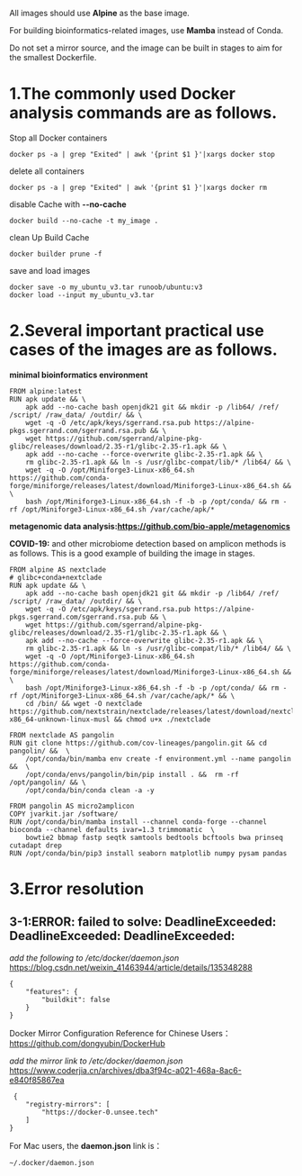 All images should use **Alpine** as the base image. 

For building bioinformatics-related images, use **Mamba** instead of Conda. 

Do not set a mirror source, and the image can be built in stages to aim for the smallest Dockerfile.

#   1.The commonly used Docker analysis commands are as follows.

Stop all Docker containers

    docker ps -a | grep "Exited" | awk '{print $1 }'|xargs docker stop
    
delete all containers

    docker ps -a | grep "Exited" | awk '{print $1 }'|xargs docker rm

disable Cache with **--no-cache**

    docker build --no-cache -t my_image .

clean Up Build Cache
    
    docker builder prune -f

save and load images

    docker save -o my_ubuntu_v3.tar runoob/ubuntu:v3
    docker load --input my_ubuntu_v3.tar

#   2.Several important practical use cases of the images are as follows.

**minimal bioinformatics environment**

    FROM alpine:latest
    RUN apk update && \
        apk add --no-cache bash openjdk21 git && mkdir -p /lib64/ /ref/ /script/ /raw_data/ /outdir/ && \
        wget -q -O /etc/apk/keys/sgerrand.rsa.pub https://alpine-pkgs.sgerrand.com/sgerrand.rsa.pub && \
        wget https://github.com/sgerrand/alpine-pkg-glibc/releases/download/2.35-r1/glibc-2.35-r1.apk && \
        apk add --no-cache --force-overwrite glibc-2.35-r1.apk && \
        rm glibc-2.35-r1.apk && ln -s /usr/glibc-compat/lib/* /lib64/ && \
        wget -q -O /opt/Miniforge3-Linux-x86_64.sh https://github.com/conda-forge/miniforge/releases/latest/download/Miniforge3-Linux-x86_64.sh && \
        bash /opt/Miniforge3-Linux-x86_64.sh -f -b -p /opt/conda/ && rm -rf /opt/Miniforge3-Linux-x86_64.sh /var/cache/apk/*

**metagenomic data analysis:https://github.com/bio-apple/metagenomics**


**COVID-19:** and other microbiome detection based on amplicon methods is as follows. This is a good example of building the image in stages.

    FROM alpine AS nextclade
    # glibc+conda+nextclade
    RUN apk update && \
        apk add --no-cache bash openjdk21 git && mkdir -p /lib64/ /ref/ /script/ /raw_data/ /outdir/ && \
        wget -q -O /etc/apk/keys/sgerrand.rsa.pub https://alpine-pkgs.sgerrand.com/sgerrand.rsa.pub && \
        wget https://github.com/sgerrand/alpine-pkg-glibc/releases/download/2.35-r1/glibc-2.35-r1.apk && \
        apk add --no-cache --force-overwrite glibc-2.35-r1.apk && \
        rm glibc-2.35-r1.apk && ln -s /usr/glibc-compat/lib/* /lib64/ && \
        wget -q -O /opt/Miniforge3-Linux-x86_64.sh https://github.com/conda-forge/miniforge/releases/latest/download/Miniforge3-Linux-x86_64.sh && \
        bash /opt/Miniforge3-Linux-x86_64.sh -f -b -p /opt/conda/ && rm -rf /opt/Miniforge3-Linux-x86_64.sh /var/cache/apk/* && \
        cd /bin/ && wget -O nextclade https://github.com/nextstrain/nextclade/releases/latest/download/nextclade-x86_64-unknown-linux-musl && chmod u+x ./nextclade
    
    FROM nextclade AS pangolin
    RUN git clone https://github.com/cov-lineages/pangolin.git && cd pangolin/ &&  \
        /opt/conda/bin/mamba env create -f environment.yml --name pangolin &&  \
        /opt/conda/envs/pangolin/bin/pip install . &&  rm -rf /opt/pangolin/ && \
        /opt/conda/bin/conda clean -a -y
    
    FROM pangolin AS micro2amplicon
    COPY jvarkit.jar /software/
    RUN /opt/conda/bin/mamba install --channel conda-forge --channel bioconda --channel defaults ivar=1.3 trimmomatic  \
        bowtie2 bbmap fastp seqtk samtools bedtools bcftools bwa prinseq cutadapt drep
    RUN /opt/conda/bin/pip3 install seaborn matplotlib numpy pysam pandas


# 3.Error resolution

## 3-1:ERROR: failed to solve: DeadlineExceeded: DeadlineExceeded: DeadlineExceeded:
*add the following to /etc/docker/daemon.json* https://blog.csdn.net/weixin_41463944/article/details/135348288

    {
        "features": {
            "buildkit": false
        }
    }

Docker Mirror Configuration Reference for Chinese Users：https://github.com/dongyubin/DockerHub

*add the mirror link to /etc/docker/daemon.json* https://www.coderjia.cn/archives/dba3f94c-a021-468a-8ac6-e840f85867ea

     {
        "registry-mirrors": [
            "https://docker-0.unsee.tech"
        ]
    }
For Mac users, the **daemon.json** link is：

    ~/.docker/daemon.json